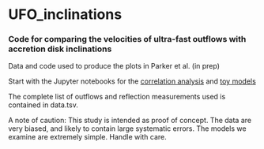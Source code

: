 # UFO_inclinations
### Code for comparing the velocities of ultra-fast outflows with accretion disk inclinations

Data and code used to produce the plots in Parker et al. (in prep)

Start with the Jupyter notebooks for the [correlation analysis](https://github.com/M-L-Parker/UFO_inclinations/blob/master/Correlation_Analysis.ipynb) and [toy models](https://github.com/M-L-Parker/UFO_inclinations/blob/master/Wind%20geometries.ipynb)

The complete list of outflows and reflection measurements used is contained in data.tsv.

A note of caution: This study is intended as proof of concept. The data are very biased, and likely to contain large systematic errors. The models we examine are extremely simple. Handle with care.
